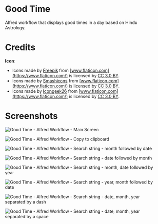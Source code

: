 # Good Time

Alfred workflow that displays good times in a day based on Hindu Astrology.


# Credits

**Icon:**
- Icons made by [Freepik](https://www.freepik.com/) from [www.flaticon.com](https://www.flaticon.com/) is licensed by [CC 3.0 BY](http://creativecommons.org/licenses/by/3.0/).
- Icons made by [Smashicons](https://www.flaticon.com/authors/smashicons) from [www.flaticon.com](https://www.flaticon.com/) is licensed by [CC 3.0 BY](http://creativecommons.org/licenses/by/3.0/).
- Icons made by [Icongeek26](https://www.flaticon.com/authors/icongeek26) from [www.flaticon.com](https://www.flaticon.com/) is licensed by [CC 3.0 BY](http://creativecommons.org/licenses/by/3.0/).


# Screenshots

![Good Time - Alfred Workflow - Main Screen](screenshots/Screenshot_1.png?raw=true "Good Time - Alfred Workflow - Main Screen")

![Good Time - Alfred Workflow - Copy to clipboard](screenshots/Screenshot_8.png?raw=true "Good Time - Alfred Workflow - Copy to clipboard")

![Good Time - Alfred Workflow - Search string - month followed by date](screenshots/Screenshot_2.png?raw=true "Good Time - Alfred Workflow - Search string - month followed by date")

![Good Time - Alfred Workflow - Search string - date followed by month](screenshots/Screenshot_3.png?raw=true "Good Time - Alfred Workflow - Search string - date followed by month")

![Good Time - Alfred Workflow - Search string - month, date followed by year](screenshots/Screenshot_4.png?raw=true "Good Time - Alfred Workflow - Search string - month, date followed by year")

![Good Time - Alfred Workflow - Search string - year, month followed by date](screenshots/Screenshot_5.png?raw=true "Good Time - Alfred Workflow - Search string - year, month followed by date")

![Good Time - Alfred Workflow - Search string - date, month, year separated by a dash](screenshots/Screenshot_6.png?raw=true "Good Time - Alfred Workflow - Search string - date, month, year separated by a dash")

![Good Time - Alfred Workflow - Search string - date, month, year separated by a space](screenshots/Screenshot_7.png?raw=true "Good Time - Alfred Workflow - Search string - date, month, year separated by a space")
